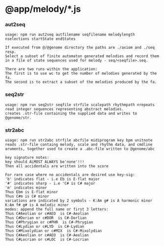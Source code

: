 # @app/melody/*.js

### aut2seq
    usage: npm run aut2seq autfilename seqfilename melodylength  nselections startState endStates

    If executed from @/@genome directory the paths are ./axiom and ./seq resp.
    Select a subset of finite automaton generated melodies and record them 
    in a file of state sequences used for melody - seq/<seqfile>.seq.

    There are two runs within the application:
    The first is to use wc to get the number of melodies generated by the fa.
    The second is to extract a subset of the melodies produced by the fa.


### seq2str
    usage: npm run seq2str seqfile strfile scalepath rhythmpath nrepeats
    read integer sequences representing abstract melodies.
    creates .str-file containing the supplied data and writes to @genome/str.


### str2abc
    usage: npm run str2abc strfile abcfile midiprogram key bpm unitnote
    reads .str-file containg melody, scale and rhythm data, and cmdline
    aruments, together used to create a .abc-file written to @genome/abc

    key signature notes:
    key should ALMOST ALWAYS be'none'!!!
    Then all accidentals are written into the score

    For rare case where no accidentals are desired use key-sig:
    'b' indicates flat - i.e Eb is E-flat major
    '#' indicates sharp - i.e 'C# is C# major
    'm' indicates minor
    Thus Ebm is E-flat minor
    Thus C#m is C# minor
    variations are indicated by 2 symbols - K:Am g# is A harmonic minor
    K:Am f# g# is A melodic minor
    modes: append the full name or first 3 letters:
    Thus C#Aeolian or c#AEO  is C#-Aeolian 
    Thus C#Dorian or c#DOR  is C#-Dorlian 
    Thus C#Phrygian or c#PHR  is C#-Phrygian 
    Thus C#Lydian or c#LYD  is C#-Lydian 
    Thus C#Mixolydian or c#MIX  is C#-Mixolydian 
    Thus C#Aeolian or c#AEO  is C#-Aeolian
    Thus C#Locrian or c#LOC  is C#-Locrian



